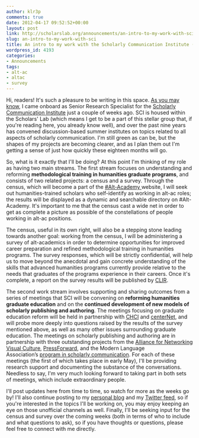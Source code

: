 ```yaml
---
author: klr3p
comments: true
date: 2012-04-17 09:52:52+00:00
layout: post
link: http://scholarslab.org/announcements/an-intro-to-my-work-with-sci/
slug: an-intro-to-my-work-with-sci
title: An intro to my work with the Scholarly Communication Institute (SCI)
wordpress_id: 4193
categories:
- Announcements
tags:
- alt-ac
- altac
- survey
---
```


Hi, readers! It's such a pleasure to be writing in this space. [As you may know](http://www.scholarslab.org/announcements/welcoming-katina-rogers/), I came onboard as Senior Research Specialist for the [Scholarly Communication Institute](http://uvasci.org/current-work/) just a couple of weeks ago. SCI is housed within the Scholars' Lab (which means I get to be a part of this stellar group that, if you're reading here, you already know well), and over the past nine years has convened discussion-based summer institutes on topics related to all aspects of scholarly communication. I'm still green as can be, but the shapes of my projects are becoming clearer, and as I plan them out I'm getting a sense of just how quickly these eighteen months will go.

So, what is it exactly that I'll be doing? At this point I'm thinking of my role as having two main streams. The first stream focuses on understanding and reforming **methodological training in humanities graduate programs**, and consists of two related projects: a census and a survey. Through the census, which will become a part of the [#Alt-Academy ](http://mediacommons.futureofthebook.org/alt-ac/)website, I will seek out humanities-trained scholars who self-identify as working in alt-ac roles; the results will be displayed as a dynamic and searchable directory on #Alt-Academy. It's important to me that the census cast a wide net in order to get as complete a picture as possible of the constellations of people working in alt-ac positions.

The census, useful in its own right, will also be a stepping stone leading towards another goal: working from the census, I will be administering a survey of alt-academics in order to determine opportunities for improved career preparation and refined methodological training in humanities programs. The survey responses, which will be strictly confidential, will help us to move beyond the anecdotal and gain concrete understanding of the skills that advanced humanities programs currently provide relative to the needs that graduates of the programs experience in their careers. Once it's complete, a report on the survey results will be published by [CLIR](http://www.clir.org/).

The second work stream involves supporting and sharing outcomes from a series of meetings that SCI will be convening on **reforming humanities graduate education** and on the **continued development of new models of scholarly publishing and authoring**. The meetings focusing on graduate education reform will be held in partnership with [CHCI](http://chcinetwork.org/) and [centerNet](http://digitalhumanities.org/centernet), and will probe more deeply into questions raised by the results of the survey mentioned above, as well as many other issues surrounding graduate education. The meetings on scholarly publishing and authoring are in partnership with three outstanding projects from the [Alliance for Networking Visual Culture](http://scalar.usc.edu/anvc/), [PressForward](http://pressforward.org/), and the Modern Language Association’s [program in scholarly communication](http://www.mla.org/news_from_mla/news_topic&topic=303). For each of these meetings (the first of which takes place in early May), I'll be providing research support and documenting the substance of the conversations. Needless to say, I'm very much looking forward to taking part in both sets of meetings, which include extraordinary people.

I'll post updates here from time to time, so watch for more as the weeks go by! I'll also continue posting to my [personal blog](http://blackinkwhitepage.wordpress.com/) and my [Twitter feed](https://twitter.com/#!/katinalynn), so if you're interested in the topics I'll be working on, you may enjoy keeping an eye on those unofficial channels as well. Finally, I'll be seeking input for the census and survey over the coming weeks (both in terms of who to include and what questions to ask), so if you have thoughts or questions, please feel free to connect with me directly.
